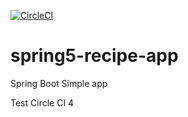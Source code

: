 [![CircleCI](https://circleci.com/gh/twolak88/spring5-recipe-app.svg?style=svg&circle-token=cdfdce7ef8240165be931ef1824eac6bdc22e89d)](https://app.circleci.com/pipelines/github/twolak88/spring5-recipe-app?branch=master)

# spring5-recipe-app
Spring Boot Simple app

Test Circle CI 4
